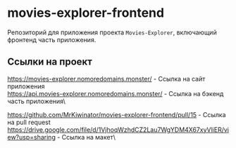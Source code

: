 # movies-explorer-frontend
Репозиторий для приложения проекта `Movies-Explorer`, включающий фронтенд часть приложения. 

## Ссылки на проект
https://movies-explorer.nomoredomains.monster/ - Ссылка на сайт приложения\
https://api.movies-explorer.nomoredomains.monster/ - Ссылка на бэкенд часть приложения\

https://github.com/MrKiwinator/movies-explorer-frontend/pull/15 - Ссылка на pull request\
https://drive.google.com/file/d/1VjhoqWzhdCZ2Lau7WgYDM4X67xyVliER/view?usp=sharing - Ссылка на макет\